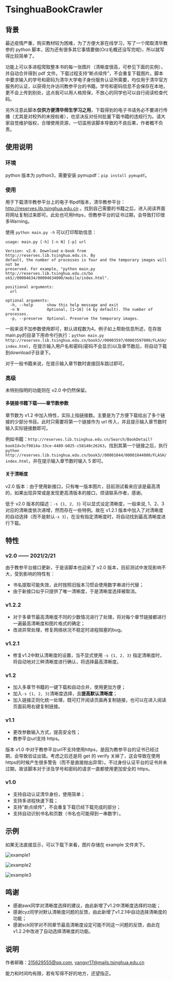 # TsinghuaBookCrawler

## 背景

最近疫情严重，购买教材较为困难，为了方便大家在线学习，写了一个爬取清华教参的 python 脚本，因为还有很多其它事情要做(Orz毛概还没写完呢)，所以就写得比较简单了。

功能上可以多进程爬取整本书的每一张图片（清晰度很高，可参见下面的实例），并自动合并得到 pdf 文件。下载过程支持“断点续传”，不会重复下载图片。脚本中要求输入的学号和密码为清华大学电子身份服务认证所需要，均仅用于清华官方服务的认证，以获得允许访问教参平台的书籍。学号和密码信息不会保存在本地，更不会上传到别处，这点我可以用人格担保，不放心的同学也可以自行阅读检查代码。

另外注意此脚本**仅供方便清华师生学习之用**，下载得到的电子书请务必不要进行传播（尤其是对校外的未授权者），也坚决反对任何批量下载书籍的违规行为。请大家自觉维护版权，合理使用资源，一切滥用该脚本导致的不良后果，作者概不负责。

## 使用说明

### 环境

python 版本为 python3，需要安装 pymupdf：``pip install pymupdf``。

### 使用

用于下载清华教参平台上的电子书pdf版本，清华教参平台：http://reserves.lib.tsinghua.edu.cn 。找到自己需要的书籍之后，进入阅读界面将网址复制过来即可。此处也可用https，但教参平台的证书过期，会导致打印很多Warning。

使用 ``python main.py -h`` 可以打印帮助信息：

```
usage: main.py [-h] [-n N] [-p] url

Version: v2.0. Download e-book from http://reserves.lib.tsinghua.edu.cn. By
default, the number of processes is four and the temporary images will not be
preserved. For example, "python main.py http://reserves.lib.tsinghua.edu.cn/bo
ok5//00004634/00004634000/mobile/index.html".

positional arguments:
  url

optional arguments:
  -h, --help      show this help message and exit
  -n N            Optional, [1~16] (4 by default). The number of processes.
  -p, --preserve  Optional. Preserve the temporary images.
```

一般来说不加参数使用即可，默认进程数为4。例子如上帮助信息所述，在存放main.py的目录下用命令行执行：``python main.py http://reserves.lib.tsinghua.edu.cn/book3//00003597/00003597000/FLASH/index.html``，在提示输入用户名和密码(密码不会显示)以及章节数后，将自动下载到download子目录下。

对于一般书籍来说，在提示输入章节数时直接回车跳过即可。

### 高级

未特别指明的功能则在 v2.0 中仍然保留。

#### 多链接书籍下载——章节数参数

章节数为 v1.2 中加入特性，实际上指链接数。主要是为了方便下载给出了多个链接的少部分书目。此时只需要将第一个链接作为 url 传入，并且提示输入章节数时输入实际链接数即可。

例如书籍：``http://reserves.lib.tsinghua.edu.cn/Search/BookDetail?bookId=3cf9814a-33ce-4489-b025-c58140c26263``，找到其第一个链接之后，执行 ``python http://reserves.lib.tsinghua.edu.cn/book3//00001044/00001044000/FLASH/index.html``，并在提示输入章节数时输入 5 即可。

#### 关于清晰度

v2.0 版本：由于使用新接口，只有唯一版本图片，目前测试看来应该是最高清的，如果出现异常或是发现更高清版本的接口，烦请联系作者，感谢。

低于 v2.0 版本的描述：``-s {1, 2, 3}`` 可以显式设定清晰度，一般来说, 1、2、3 对应的清晰度依次递增，然而存在一些特例。故在 v1.2.1 版本中加入了对清晰度的自动选择（而不是默认``-s 3``），在没有指定清晰度时，将自动找到最高清晰度进行下载。

## 特性

### v2.0 —— 2021/2/21

由于教参平台接口更新，于是该脚本也迎来了 v2.0 版本，目前测试中发现影响不大，受到影响的特性有：

* 书名提取可能失效，此时按照旧版本习惯会使用数字串进行代替；
* 由于新接口似乎只提供了唯一清晰度，于是清晰度选择被取消。

### v1.2.2

* 对于多章节最高清晰度不同的少数情况进行了处理，将对每个章节链接都进行一遍最高清晰度和图片格式的确定；
* 改进异常处理，修复网络状况不稳定时进程阻塞的bug。

### v1.2.1

* 修复v1.2中默认清晰度的设置，当不显式使用 ``-s {1, 2, 3}`` 指定清晰度时，将自动地对三种清晰度进行确认，将选择最高清晰度。

### v1.2

* 加入多章节书籍的一键下载和自动合并，使用更加方便；
* 加入``-s {1, 2, 3}``清晰度选择，且**提高默认清晰度**；
* 加入链接正则化统一处理，既可打开阅读页面再复制链接，也可以在进入阅读页面前用右键复制链接。

### v1.1

* 更改参数输入方式，提高安全性；
* 教参平台url支持 https。

版本 v1.0 中对于教参平台url不支持使用https，是因为教参平台的证书已经过期，会导致验证出错。考虑之后还是将 get 的 verify 关掉了，这会导致在使用https的时候产生很多警告（而不是直接抛出异常）。不过身份认证平台的证书并未过期，故该脚本对于涉及学号和密码的请求一直都使用更加安全的 https。

### v1.0

* 支持自动认证清华身份，使用简单；
* 支持多进程快速下载；
* 支持"断点续传"，不会重复下载已经下载完成的部分；
* 支持自动识别书名和页数（书名也可能得到一串数字）。

## 示例

如果无法直接显示，可以下载下来看，图片存储在 example 文件夹下。

![example1](https://github.com/lflame/TsinghuaBookCrawler/blob/master/example/1.png)

![example2](https://github.com/lflame/TsinghuaBookCrawler/blob/master/example/2.png)

![example3](https://github.com/lflame/TsinghuaBookCrawler/blob/master/example/3.png)

## 鸣谢

* 感谢awx同学对清晰度选择的建议，由此新增了v1.2中清晰度选择的功能；
* 感谢cyz同学对默认清晰度问题的反馈，由此新增了v1.2.1中自动选择清晰度的功能；
* 感谢sck同学对不同章节最高清晰度设定可能不同这一问题的反馈，由此在v1.2.2中改进了自动选择清晰度的功能。

## 说明

作者邮箱：315629555@qq.com, yangyr17@mails.tsinghua.edu.cn

能力和时间均有限，若有写得不好的地方，还望指正。
